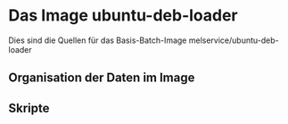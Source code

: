 # Das Image ubuntu-deb-loader

Dies sind die Quellen für das Basis-Batch-Image melservice/ubuntu-deb-loader

## Organisation der Daten im Image


## Skripte

